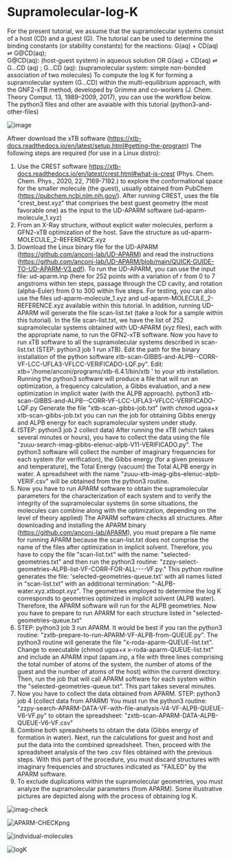 # Supramolecular-log-K


For the present tutorial, we assume that the supramolecular systems consist of a host (CD) and a guest (G). The tutorial can be used to determine the binding constants (or stability constants) for the reactions:
G(aq) + CD(aq) ⇌ G@CD(aq);  
G@CD(aq): (host-guest system) in aqueous solution
OR
G(aq) + CD(aq) ⇌ G…CD (aq) ; 
G…CD (aq): (supramolecular system: simple non-bonded association of two molecules)
To compute the log K for forming a supramolecular system (G…CD) within the multi-equilibrium approach, with the GNF2-xTB method, developed by Grimme and co-workers (J. Chem. Theory Comput. 13, 1989–2009, 2017), you can use the workflow below. The python3 files and other are avaiable with this tutorial (python3-and-other-files)
 
![image](https://user-images.githubusercontent.com/86429259/190155383-56c7ebd2-f567-4a3e-8a06-5424a6d9057c.png)


Aftwer download the xTB software 
(https://xtb-docs.readthedocs.io/en/latest/setup.html#getting-the-program) 
The following steps are required (for use in a Linux distro): 

1)	Use the CREST software https://xtb-docs.readthedocs.io/en/latest/crest.html#what-is-crest (Phys. Chem. Chem. Phys., 2020, 22, 7169-7192.) to explore the conformational space for the smaller molecule (the guest), usually obtained from PubChem (https://pubchem.ncbi.nlm.nih.gov/). After running CREST, uses the file "crest_best.xyz" that comprises the best guest geometry (the most favorable one) as the input to the UD-APARM software (ud-aparm-molecule_1.xyz)
2)	From an X-Ray structure, without explicit water molecules, perform a GFN2-xTB optimization of the host. Save the structure as ud-aparm-MOLECULE_2-REFERENCE.xyz
3)	Download the Linux binary file for the UD-APARM (https://github.com/anconi-lab/UD-APARM) and read the instructions (https://github.com/anconi-lab/UD-APARM/blob/main/QUICK-GUIDE-TO-UD-APARM-V3.pdf). To run the UD-APARM, you can use the input file: ud-aparm.inp (here for 252 points with a variation of r from 0 to 7 angstroms within ten steps, passage through the CD cavity, and rotation (alpha-Euler) from 0 to 300 within five steps. For testing, you can also use the files ud-aparm-molecule_1.xyz and ud-aparm-MOLECULE_2-REFERENCE.xyz available within this tutorial. In addition, running UD-APARM will generate the file scan-list.txt (take a look for a sample within this tutorial). In the file scan-list.txt, we have the list of 252 supramolecular systems obtained with UD-APARM (xyz files), each with the appropriate name, to run the GFN2-xTB software. 
Now you have to run xTB software to all the supramolecular systems described in scan-list.txt (STEP: python3 job 1 run xTB). Edit the path for the binary installation of the python software xtb-scan-GIBBS-and-ALPB--CORR-VF-LCC-UFLA3-VFLCC-VERIFICADO-LQF.py". Edit: xtb='/home/anconi/programs/xtb-6.4.1/bin/xtb ' to your xtb installation. Running the python3 software will produce a file that will run an optimization, a frequency calculation, a Gibbs evaluation, and a new optimization in implicit water (with the ALPB approach). 
python3 xtb-scan-GIBBS-and-ALPB--CORR-VF-LCC-UFLA3-VFLCC-VERIFICADO-LQF.py
Generate the file "xtb-scan-gibbs-job.txt" (with chmod ugoa+x xtb-scan-gibbs-job.txt you can run the job for obtaining Gibbs energy and ALPB energy for each supramolecular system under study. 
4)	(STEP: python3 job 2 collect data) After running the xTB (which takes several minutes or hours), you have to collect the data using the file 
"zuuu-search-imag-gibbs-elenuc-alpb-V11-VERIFICADO.py". The python3 software will collect the number of imaginary frequencies for each system (for verification), the Gibbs energy (for a given pressure and temperature), the Total Energy (vacuum) the Total ALPB energy in water. A spreadsheet with the name "zuuu-xtb-imag-gibs-elenuc-alpb-VERIF.csv" will be obtained from the python3 routine. 
5)	Now you have to run APARM software to obtain the supramolecular parameters for the characterization of each system and to verify the integrity of the supramolecular systems (in some situations, the molecules can combine along with the optimization, depending on the level of theory applied) The APARM software checks all structures. After downloading and installing the APARM binary (https://github.com/anconi-lab/APARM), you must prepare a file name for running APARM because the scan-list.txt does not comprise the name of the files after optimization in implicit solvent. Therefore, you have to copy the file "scan-list.txt" with the name: "selected-geometries.txt" and then run the python3 routine: 
"zzpy-select-geometries-ALPB-list-VF-CORR-FOR-ALL----VF.py." This python routine generates the file: 'selected-geometries-queue.txt' with all names listed in "scan-list.txt" with an additional termination: "-ALPB-water.xyz.xtbopt.xyz". The geometries employed to determine the log K corresponds to geometries optimized in implicit solvent (ALPB water). Therefore, the APARM software will run for the ALPB geometries. Now you have to prepare to run APARM for each structure listed in "selected-geometries-queue.txt"
6)	STEP: python3 job 3 run APARM. It would be best if you ran the python3 routine: 
"zxtb-prepare-to-run-APARM-VF-ALPB-from-QUEUE.py". The python3 routine will generate the file "x-roda-aparm-QUEUE-list.txt". Change to executable (chmod ugoa+x x-roda-aparm-QUEUE-list.txt" and include an APARM input (apam.inp, a file with three lines comprising the total number of atoms of the system, the number of atoms of the guest and the number of atoms of the host) within the current directory. Then, run the job that will call APARM software for each system within the "selected-geometries-queue.txt". This part takes several minutes. 
7)	Now you have to collect the data obtained from APARM. STEP: python3 job 4 (collect data from APARM) You must run the python3 routine: 
"zzpy-search-APARM-DATA-VF-with-file-analysis-V4-VF-ALPB-QUEUE-V6-VF.py" to obtain the spreadsheet: "zxtb-scan-APARM-DATA-ALPB-QUEUE-V6-VF.csv"
8)	Combine both spreadsheets to obtain the data (Gibbs energy of formation in water). Next, run the calculations for guest and host and put the data into the combined spreadsheet. Then, proceed with the spreadsheet analysis of the two .csv files obtained with the previous steps. With this part of the procedure, you must discard structures with imaginary frequencies and structures indicated as "FAILED" by the APARM software. 
9)	To exclude duplications within the supramolecular geometries, you must analyze the supramolecular parameters (from APARM). Some illustrative pictures are depicted along with the process of obtaining log K. 



![imag-check](https://user-images.githubusercontent.com/86429259/190155954-6f2562d4-f0f6-42ee-b7b0-fb4949b4408a.png)

![APARM-CHECKpng](https://user-images.githubusercontent.com/86429259/190155989-68831ee8-443a-4f21-8e29-13834feff98b.png)

![individual-molecules](https://user-images.githubusercontent.com/86429259/190156070-bf128b0e-a89e-4743-94d4-a7d38d68a05c.png)

![logK](https://user-images.githubusercontent.com/86429259/190156080-f6458cda-122c-4ab7-bd93-076bf404cde1.png)


